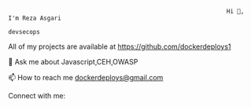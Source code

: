                                                                   Hi 👋, I'm Reza Asgari
                                                                        devsecops
 
                                                                      
 All of my projects are available at https://github.com/dockerdeploys1

💬 Ask me about Javascript,CEH,OWASP

📫 How to reach me dockerdeploys@gmail.com

Connect with me:

